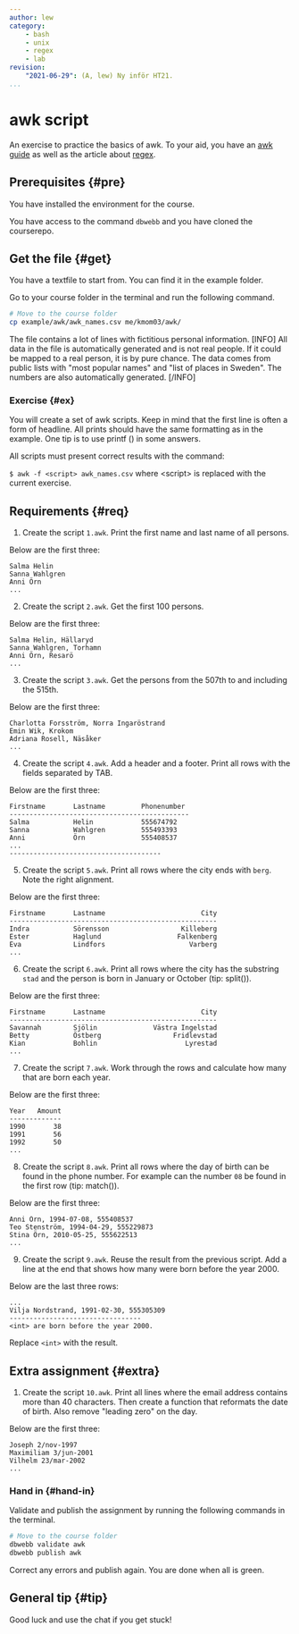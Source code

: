 ```yaml
---
author: lew
category:
    - bash
    - unix
    - regex
    - lab
revision:
    "2021-06-29": (A, lew) Ny inför HT21.
...
```

awk script
==================================

An exercise to practice the basics of awk. To your aid, you have an [awk guide](guide/kom-igang-med-awk) as well as the article about [regex](kunskap/regex).

<!--more-->



Prerequisites {#pre}
-----------------------

You have installed the environment for the course.

You have access to the command `dbwebb` and you have cloned the courserepo.



Get the file {#get}
-----------------------

You have a textfile to start from. You can find it in the example folder.

Go to your course folder in the terminal and run the following command.

```bash
# Move to the course folder
cp example/awk/awk_names.csv me/kmom03/awk/
```

The file contains a lot of lines with fictitious personal information.
[INFO]
All data in the file is automatically generated and is not real people. If it could be mapped to a real person, it is by pure chance. The data comes from public lists with "most popular names" and "list of places in Sweden". The numbers are also automatically generated.
[/INFO]



### Exercise {#ex}

You will create a set of awk scripts. Keep in mind that the first line is often a form of headline. All prints should have the same formatting as in the example. One tip is to use printf () in some answers.

All scripts must present correct results with the command:

`$ awk -f <script> awk_names.csv` where &lt;script&gt; is replaced with the current exercise.


Requirements {#req}
-----------------------

1. Create the script `1.awk`. Print the first name and last name of all persons.

Below are the first three:
```
Salma Helin
Sanna Wahlgren
Anni Örn
...
```

2. Create the script `2.awk`. Get the first 100 persons.

Below are the first three:
```
Salma Helin, Hällaryd
Sanna Wahlgren, Torhamn
Anni Örn, Resarö
...
```

3. Create the script `3.awk`. Get the persons from the 507th to and including the 515th.

Below are the first three:
```
Charlotta Forsström, Norra Ingaröstrand
Emin Wik, Krokom
Adriana Rosell, Näsåker
...
```

4. Create the script `4.awk`. Add a header and a footer. Print all rows with the fields separated by TAB.

Below are the first three:
```
Firstname       Lastname         Phonenumber
---------------------------------------------
Salma           Helin            555674792
Sanna           Wahlgren         555493393
Anni            Örn              555408537
...
--------------------------------------
```

5. Create the script `5.awk`. Print all rows where the city ends with `berg`. Note the right alignment.

Below are the first three:
```
Firstname       Lastname                        City
----------------------------------------------------
Indra           Sörensson                  Killeberg
Ester           Haglund                   Falkenberg
Eva             Lindfors                     Varberg
...
```

6. Create the script `6.awk`. Print all rows where the city has the substring `stad` and the person is born in January or October (tip: split()).

Below are the first three:
```
Firstname       Lastname                        City
----------------------------------------------------
Savannah        Sjölin              Västra Ingelstad
Betty           Östberg                  Fridlevstad
Kian            Bohlin                      Lyrestad
...
```

7. Create the script `7.awk`. Work through the rows and calculate how many that are born each year.

Below are the first three:
```
Year   Amount
-------------
1990       38
1991       56
1992       50
...
```

8. Create the script `8.awk`. Print all rows where the day of birth can be found in the phone number. For example can the number `08` be found in the first row (tip: match()).

Below are the first three:
```
Anni Örn, 1994-07-08, 555408537
Teo Stenström, 1994-04-29, 555229873
Stina Örn, 2010-05-25, 555622513
...
```

9. Create the script `9.awk`. Reuse the result from the previous script. Add a line at the end that shows how many were born before the year 2000.

Below are the last three rows:
```
...
Vilja Nordstrand, 1991-02-30, 555305309
---------------------------------
<int> are born before the year 2000.
```

Replace `<int>` with the result.



Extra assignment {#extra}
-----------------------

1. Create the script `10.awk`. Print all lines where the email address contains more than 40 characters. Then create a function that reformats the date of birth. Also remove "leading zero" on the day.

Below are the first three:
```
Joseph 2/nov-1997
Maximiliam 3/jun-2001
Vilhelm 23/mar-2002
...
```



### Hand in {#hand-in}

Validate and publish the assignment by running the following commands in the terminal.

```bash
# Move to the course folder
dbwebb validate awk
dbwebb publish awk
```

Correct any errors and publish again. You are done when all is green.



General tip {#tip}
-----------------------

Good luck and use the chat if you get stuck!
